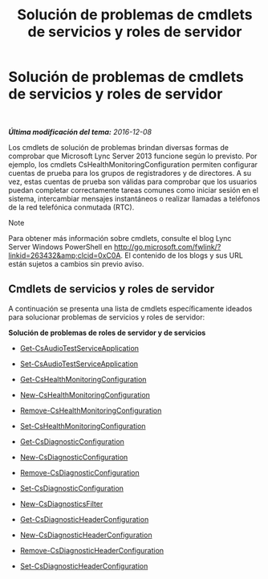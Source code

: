 ﻿---
title: Solución de problemas de cmdlets de servicios y roles de servidor
TOCTitle: Solución de problemas de cmdlets de servicios y roles de servidor
ms:assetid: 03be4cae-bf35-40b2-8e02-477b64afa4c9
ms:mtpsurl: https://technet.microsoft.com/es-es/library/Gg415628(v=OCS.15)
ms:contentKeyID: 48274274
ms.date: 01/07/2017
mtps_version: v=OCS.15
ms.translationtype: HT
---

# Solución de problemas de cmdlets de servicios y roles de servidor

 

_**Última modificación del tema:** 2016-12-08_

Los cmdlets de solución de problemas brindan diversas formas de comprobar que Microsoft Lync Server 2013 funcione según lo previsto. Por ejemplo, los cmdlets CsHealthMonitoringConfiguration permiten configurar cuentas de prueba para los grupos de registradores y de directores. A su vez, estas cuentas de prueba son válidas para comprobar que los usuarios puedan completar correctamente tareas comunes como iniciar sesión en el sistema, intercambiar mensajes instantáneos o realizar llamadas a teléfonos de la red telefónica conmutada (RTC).


> [!NOTE]
> Para obtener más información sobre cmdlets, consulte el blog Lync Server&nbsp;Windows PowerShell en <A href="http://go.microsoft.com/fwlink/?linkid=263432%26clcid=0xc0a">http://go.microsoft.com/fwlink/?linkid=263432&amp;clcid=0xC0A</A>. El contenido de los blogs y sus URL están sujetos a cambios sin previo aviso.



## Cmdlets de servicios y roles de servidor

A continuación se presenta una lista de cmdlets específicamente ideados para solucionar problemas de servicios y roles de servidor:

**Solución de problemas de roles de servidor y de servicios**

  -   
    [Get-CsAudioTestServiceApplication](get-csaudiotestserviceapplication.md)

  -   
    [Set-CsAudioTestServiceApplication](set-csaudiotestserviceapplication.md)

  -   
    [Get-CsHealthMonitoringConfiguration](get-cshealthmonitoringconfiguration.md)

  -   
    [New-CsHealthMonitoringConfiguration](new-cshealthmonitoringconfiguration.md)

  -   
    [Remove-CsHealthMonitoringConfiguration](remove-cshealthmonitoringconfiguration.md)

  -   
    [Set-CsHealthMonitoringConfiguration](set-cshealthmonitoringconfiguration.md)

  -   
    [Get-CsDiagnosticConfiguration](get-csdiagnosticconfiguration.md)

  -   
    [New-CsDiagnosticConfiguration](new-csdiagnosticconfiguration.md)

  -   
    [Remove-CsDiagnosticConfiguration](remove-csdiagnosticconfiguration.md)

  -   
    [Set-CsDiagnosticConfiguration](set-csdiagnosticconfiguration.md)

  -   
    [New-CsDiagnosticsFilter](new-csdiagnosticsfilter.md)

  -   
    [Get-CsDiagnosticHeaderConfiguration](get-csdiagnosticheaderconfiguration.md)

  -   
    [New-CsDiagnosticHeaderConfiguration](new-csdiagnosticheaderconfiguration.md)

  -   
    [Remove-CsDiagnosticHeaderConfiguration](remove-csdiagnosticheaderconfiguration.md)

  -   
    [Set-CsDiagnosticHeaderConfiguration](set-csdiagnosticheaderconfiguration.md)

